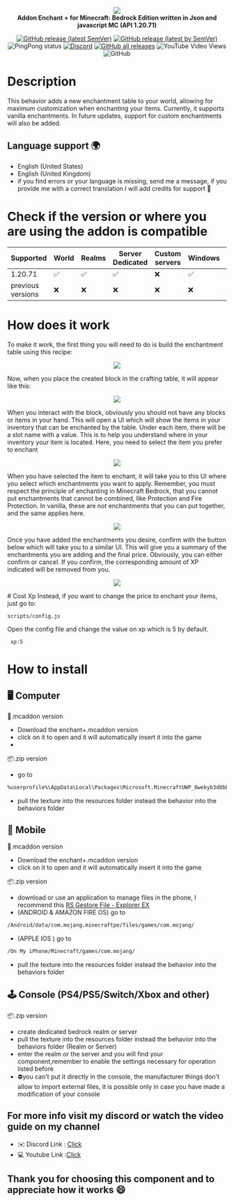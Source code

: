 <p align="center">
     <a href="https://github.com/DeathAruban/Enchant-MCBE">
		<img src="https://github.com/DeathAruban/Enchant-MCBE/blob/main/img/enchant+.png" loading="eager" />
	</a><br>
    <b>Addon Enchant + for Minecraft: Bedrock Edition written in Json and javascript MC (API 1.20.71)</b>
<p align="center">
	<a href="https://github.com/DeathAruban/Enchant-MCBE/releases/latest"><img alt="GitHub release (latest SemVer)" src="https://img.shields.io/github/v/release/DeathAruban/Enchant-MCBE?label=release&sort=semver"></a>
	<a href="https://github.com/DeathAruban/Enchant-MCBE/releases/latest"><img alt="GitHub release (latest by SemVer)" src="https://img.shields.io/github/downloads/DeathAruban/Enchant-MCBE/latest/total?sort=semver"></a>
<img alt="PingPong status" src="https://img.shields.io/pingpong/status/sp_7b7ce509b36c47ee9b20d041d018dc0a">
<a href="https://discord.gg/NKy9A9RAe8"><img src="https://img.shields.io/discord/935017716350320670?label=discord&color=7289DA&logo=discord" alt="Discord" /></a>
<a href="https://github.com//DeathAruban/Enchant-MCBE/releases"><img alt="GitHub all releases" src="https://img.shields.io/github/downloads/DeathAruban/Enchant-MCBE/total?label=downloads%40total"></a>
<img alt="YouTube Video Views" src="https://img.shields.io/youtube/views/QoqngsfcNZE?style=social">
<img alt="GitHub" src="https://img.shields.io/github/license/DeathAruban/Enchant-MCBE">
</p>

# Description
This behavior adds a new enchantment table to your world, allowing for maximum customization when enchanting your items. Currently, it supports vanilla enchantments. In future updates, support for custom enchantments will also be added.

## Language support 🌍
- English (United States)
- English (United Kingdom)
- if you find errors or your language is missing, send me a message, if you provide me with a correct translation I will add credits for support 🤝

# Check if the version or where you are using the addon is compatible

| Supported | World | Realms |Server Dedicated | Custom servers | Windows | Mobile | PS4/PS5 | Xbox | Nintendo Switch |
| ------- | ------------------ | ------------------ | ------------------ | ------------------ | ------------------ | ------------------ | ------------------ | ------------------ | ------------------ |
| 1.20.71   |:white_check_mark: | :white_check_mark: | :white_check_mark: | :x: | :white_check_mark: | :white_check_mark: | :white_check_mark: | :white_check_mark: | :white_check_mark: |
| previous versions   | :x:  | :x: | :x: | :x: | :x: | :x: | :x: | :x: | :x: | :x: | 

# How does it work
To make it work, the first thing you will need to do is build the enchantment table using this recipe:
<p align="center">
 <img src="https://github.com/DeathAruban/Enchant-MCBE/blob/main/img/craft.png" loading="eager" />
</p>
Now, when you place the created block in the crafting table, it will appear like this:
<p align="center">
 <img src="https://github.com/DeathAruban/Enchant-MCBE/blob/main/img/enchant_table_3d.png" loading="eager" />
</p>
When you interact with the block, obviously you should not have any blocks or items in your hand. This will open a UI which will show the items in your inventory that can be enchanted by the table. Under each item, there will be a slot name with a value. This is to help you understand where in your inventory your item is located. Here, you need to select the item you prefer to enchant
<p align="center">
 <img src="https://github.com/DeathAruban/Enchant-MCBE/blob/main/img/1.png" loading="eager" />
</p>
When you have selected the item to enchant, it will take you to this UI where you select which enchantments you want to apply. Remember, you must respect the principle of enchanting in Minecraft Bedrock, that you cannot put enchantments that cannot be combined, like Protection and Fire Protection. In vanilla, these are not enchantments that you can put together, and the same applies here.
<p align="center">
 <img src="https://github.com/DeathAruban/Enchant-MCBE/blob/main/img/2.png" loading="eager" />
</p>
Once you have added the enchantments you desire, confirm with the button below which will take you to a similar UI. This will give you a summary of the enchantments you are adding and the final price. Obviously, you can either confirm or cancel. If you confirm, the corresponding amount of XP indicated will be removed from you.
<p align="center">
 <img src="https://github.com/DeathAruban/Enchant-MCBE/blob/main/img/3.png" loading="eager" />
</p>
# Cost Xp
Instead, if you want to change the price to enchant your items, just go to:

```json5
scripts/config.js
```
Open the config file and change the value on xp which is 5 by default.
```json5
 xp:5
```

# How to install

## 🖥️ Computer

📁.mcaddon version
- Download the enchant+.mcaddon version
- click on it to open and it will automatically insert it into the game
- 
📦.zip version
- go to 
 ```bash
%userprofile%\AppData\Local\Packages\Microsoft.MinecraftUWP_8wekyb3d8bbwe\LocalState\games\com.mojang\
```
- pull the texture into the resources folder instead the behavior into the behaviors folder

## 📱 Mobile

📁.mcaddon version
- Download the enchant+.mcaddon version
- click on it to open and it will automatically insert it into the game

📦.zip version
- download or use an application to manage files in the phone, I recommend this [RS Gestore File - Explorer EX](https://play.google.com/store/apps/details?id=com.rs.explorer.filemanager&hl=it&gl=US)
- (ANDROID & AMAZON FIRE OS) go to 
 ```bash
/Android/data/com.mojang.minecraftpe/files/games/com.mojang/
```

- (APPLE IOS ) go to

 ```bash
/On My iPhone/Minecraft/games/com.mojang/
```

- pull the texture into the resources folder instead the behavior into the behaviors folder

## 🕹️ Console (PS4/PS5/Switch/Xbox and other)

📦.zip version
- create dedicated bedrock realm or server
- pull the texture into the resources folder instead the behavior into the behaviors folder (Realm or Server)
- enter the realm or the server and you will find your component,remember to enable the settings necessary for operation listed before
- ⛔you can't put it directly in the console, the manufacturer things don't allow to import external files, it is possible only in case you have made a modification of your console

## For more info visit my discord or watch the video guide on my channel
- ✉️ Discord Link : [Click](https://discord.gg/NKy9A9RAe8)
- 💻 Youtube Link :[Click](https://www.youtube.com/watch?v=QoqngsfcNZE&ab_channel=Death_Aruban%E2%84%A2)

## Thank you for choosing this component and to appreciate how it works 😄
